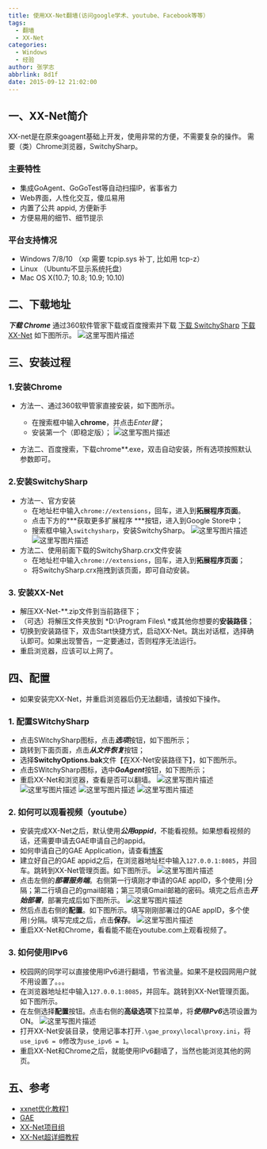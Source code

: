 ```yaml
---
title: 使用XX-Net翻墙(访问google学术、youtube、Facebook等等）
tags:
  - 翻墙
  - XX-Net
categories:
  - Windows
  - 经验
author: 张学志
abbrlink: 8d1f
date: 2015-09-12 21:02:00
---
```




## 一、XX-Net简介
XX-net是在原来goagent基础上开发，使用非常的方便，不需要复杂的操作。
需要（类）Chrome浏览器，SwitchySharp。

### 主要特性
* 集成GoAgent、GoGoTest等自动扫描IP，省事省力
* Web界面，人性化交互，傻瓜易用
* 内置了公共 appid, 方便新手
* 方便易用的细节、细节提示
### 平台支持情况
* Windows 7/8/10 （xp 需要 tcpip.sys 补丁, 比如用 tcp-z）
* Linux （Ubuntu不显示系统托盘）
* Mac OS X(10.7; 10.8; 10.9; 10.10)
## 二、下载地址

***下载 Chrome*** 通过360软件管家下载或百度搜索并下载
[下载 SwitchySharp](http://pan.baidu.com/s/1eQCoeQ2)
[下载 XX-Net](https://github.com/XX-net/XX-Net) 如下图所示。
![这里写图片描述](http://img.blog.csdn.net/20150911170406459)

## 三、安装过程

### 1.安装Chrome
* 方法一、通过360软甲管家直接安装，如下图所示。
	* 在搜索框中输入**chrome**，并点击*Enter键*；
	* 安装第一个（即稳定版）；
![这里写图片描述](http://img.blog.csdn.net/20150911170009049)

* 方法二、百度搜索，下载chrome**.exe，双击自动安装，所有选项按照默认参数即可。

### 2.安装SwitchySharp
* 方法一、官方安装
	* 在地址栏中输入`chrome://extensions`，回车，进入到**拓展程序页面**。
	* 点击下方的***获取更多扩展程序 ***按钮，进入到Google Store中；
	* 搜索框中输入`switchysharp`，安装SwitchySharp。
![这里写图片描述](http://img.blog.csdn.net/20150911170929423)
![这里写图片描述](http://img.blog.csdn.net/20150911171234901)
* 方法二、使用前面下载的SwitchySharp.crx文件安装
	* 在地址栏中输入`chrome://extensions`，回车，进入到**拓展程序页面**；
	* 将SwitchySharp.crx拖拽到该页面，即可自动安装。


### 3. 安装XX-Net
* 解压XX-Net-**.zip文件到当前路径下；
* （可选）将解压文件夹放到 *D:\Program Files\ *或其他你想要的**安装路径**；
* 切换到安装路径下，双击Start快捷方式，启动XX-Net。跳出对话框，选择确认即可。如果出现警告，一定要通过，否则程序无法运行。
* 重启浏览器，应该可以上网了。

## 四、配置
* 如果安装完XX-Net，并重启浏览器后仍无法翻墙，请按如下操作。
### 1. 配置SWitchySharp
* 点击SWitchySharp图标，点击***选项***按钮，如下图所示；
* 跳转到下面页面，点击***从文件恢复***按钮；
* 选择**SwitchyOptions.bak**文件【在XX-Net安装路径下】，如下图所示。
* 点击SWitchySharp图标，选中***GoAgent***按钮，如下图所示；
* 重启XX-Net和浏览器，查看是否可以翻墙。
![这里写图片描述](http://img.blog.csdn.net/20150911175737230)
![这里写图片描述](http://img.blog.csdn.net/20150911175751423)
![这里写图片描述](http://img.blog.csdn.net/20150911175921885)
![这里写图片描述](http://img.blog.csdn.net/20150911185603513)
### 2. 如何可以观看视频（youtube）
* 安装完成XX-Net之后，默认使用***公用appid***，不能看视频。如果想看视频的话，还需要申请去GAE申请自己的appid。
* 如何申请自己的GAE Application，请查看[博客](http://www.appifan.com/jc/201209/35517.html)
* 建立好自己的GAE appid之后，在浏览器地址栏中输入`127.0.0.1:8085`，并回车。跳转到XX-Net管理页面。如下图所示。
![这里写图片描述](http://img.blog.csdn.net/20150911183847260)
* 点击左侧的***部署服务端***。右侧第一行填刚才申请的GAE appID，多个使用`|`分隔；第二行填自己的gmail邮箱；第三项填Gmail邮箱的密码。填完之后点击***开始部署***，部署完成后如下图所示。
![这里写图片描述](http://img.blog.csdn.net/20150911184949241)
* 然后点击右侧的**配置**。如下图所示。填写刚刚部署过的GAE appID，多个使用`|`分隔。填写完成之后，点击**保存**。
![这里写图片描述](http://img.blog.csdn.net/20150911185121207)
* 重启XX-Net和Chrome，看看能不能在youtube.com上观看视频了。

### 3. 如何使用IPv6
* 校园网的同学可以直接使用IPv6进行翻墙，节省流量。如果不是校园网用户就不用设置了。。。
* 在浏览器地址栏中输入`127.0.0.1:8085`，并回车。跳转到XX-Net管理页面。如下图所示。
* 在左侧选择**配置**按钮。点击右侧的**高级选项**下拉菜单，将***使用IPv6***选项设置为ON。
![这里写图片描述](http://img.blog.csdn.net/20150911185946032)
* 打开XX-Net安装目录，使用记事本打开`.\gae_proxy\local\proxy.ini`，将`use_ipv6 = 0`修改为`use_ipv6 = 1`。
* 重启XX-Net和Chrome之后，就能使用IPv6翻墙了，当然也能浏览其他的网页。


## 五、参考
* [xxnet优化教程1](http://wallfans.eu.org/xxnet-optimize-1/)
* [GAE](https://appengine.google.com/)
* [XX-Net项目组](https://github.com/XX-net/XX-Net)
* [XX-Net超详细教程](https://github.com/XX-net/XX-Net/wiki/XXNET%E8%B6%85%E8%AF%A6%E7%BB%86%E6%95%99%E7%A8%8B)
